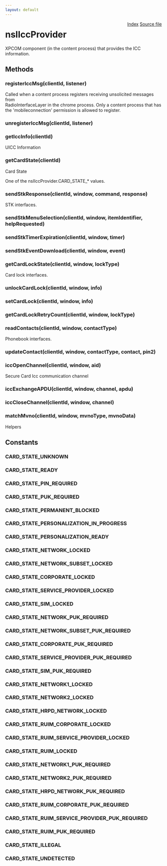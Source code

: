 ```yaml
---
layout: default
---
```

<div class='links' style='float:right'><a href="../index.html">Index</a>
<a href="http://dxr.mozilla.org/mozilla-central/source/dom/icc/interfaces/nsIIccProvider.idl">Source file</a>
</div>

# nsIIccProvider #
  
XPCOM component (in the content process) that provides the ICC information.  
  

## Methods ##

### registerIccMsg(clientId, listener) ###
  
Called when a content process registers receiving unsolicited messages from  
RadioInterfaceLayer in the chrome process. Only a content process that has  
the 'mobileconnection' permission is allowed to register.  
  

### unregisterIccMsg(clientId, listener) ###

### getIccInfo(clientId) ###
  
UICC Information  
  

### getCardState(clientId) ###
  
Card State  
  
One of the nsIIccProvider.CARD_STATE_* values.  
  

### sendStkResponse(clientId, window, command, response) ###
  
STK interfaces.  
  

### sendStkMenuSelection(clientId, window, itemIdentifier, helpRequested) ###

### sendStkTimerExpiration(clientId, window, timer) ###

### sendStkEventDownload(clientId, window, event) ###

### getCardLockState(clientId, window, lockType) ###
  
Card lock interfaces.  
  

### unlockCardLock(clientId, window, info) ###

### setCardLock(clientId, window, info) ###

### getCardLockRetryCount(clientId, window, lockType) ###

### readContacts(clientId, window, contactType) ###
  
Phonebook interfaces.  
  

### updateContact(clientId, window, contactType, contact, pin2) ###

### iccOpenChannel(clientId, window, aid) ###
  
Secure Card Icc communication channel  
  

### iccExchangeAPDU(clientId, window, channel, apdu) ###

### iccCloseChannel(clientId, window, channel) ###

### matchMvno(clientId, window, mvnoType, mvnoData) ###
  
Helpers  
  

## Constants ##

### CARD_STATE_UNKNOWN ###

### CARD_STATE_READY ###

### CARD_STATE_PIN_REQUIRED ###

### CARD_STATE_PUK_REQUIRED ###

### CARD_STATE_PERMANENT_BLOCKED ###

### CARD_STATE_PERSONALIZATION_IN_PROGRESS ###

### CARD_STATE_PERSONALIZATION_READY ###

### CARD_STATE_NETWORK_LOCKED ###

### CARD_STATE_NETWORK_SUBSET_LOCKED ###

### CARD_STATE_CORPORATE_LOCKED ###

### CARD_STATE_SERVICE_PROVIDER_LOCKED ###

### CARD_STATE_SIM_LOCKED ###

### CARD_STATE_NETWORK_PUK_REQUIRED ###

### CARD_STATE_NETWORK_SUBSET_PUK_REQUIRED ###

### CARD_STATE_CORPORATE_PUK_REQUIRED ###

### CARD_STATE_SERVICE_PROVIDER_PUK_REQUIRED ###

### CARD_STATE_SIM_PUK_REQUIRED ###

### CARD_STATE_NETWORK1_LOCKED ###

### CARD_STATE_NETWORK2_LOCKED ###

### CARD_STATE_HRPD_NETWORK_LOCKED ###

### CARD_STATE_RUIM_CORPORATE_LOCKED ###

### CARD_STATE_RUIM_SERVICE_PROVIDER_LOCKED ###

### CARD_STATE_RUIM_LOCKED ###

### CARD_STATE_NETWORK1_PUK_REQUIRED ###

### CARD_STATE_NETWORK2_PUK_REQUIRED ###

### CARD_STATE_HRPD_NETWORK_PUK_REQUIRED ###

### CARD_STATE_RUIM_CORPORATE_PUK_REQUIRED ###

### CARD_STATE_RUIM_SERVICE_PROVIDER_PUK_REQUIRED ###

### CARD_STATE_RUIM_PUK_REQUIRED ###

### CARD_STATE_ILLEGAL ###

### CARD_STATE_UNDETECTED ###
